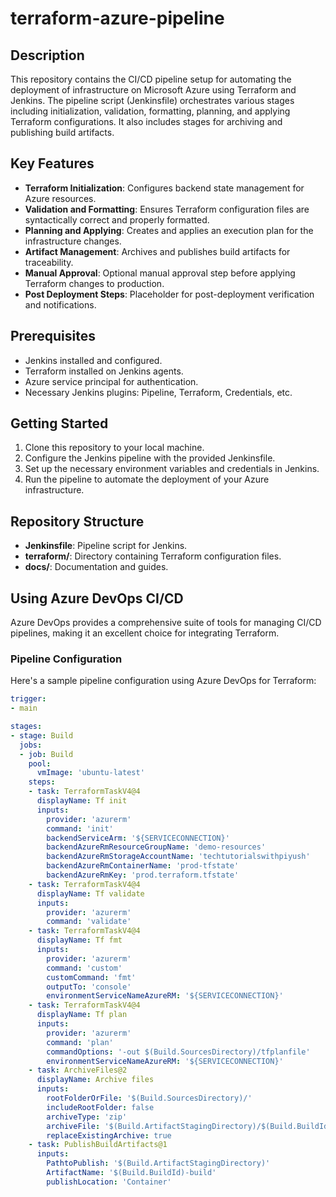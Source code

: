 # terraform-azure-pipeline

## Description

This repository contains the CI/CD pipeline setup for automating the deployment of infrastructure on Microsoft Azure using Terraform and Jenkins. The pipeline script (Jenkinsfile) orchestrates various stages including initialization, validation, formatting, planning, and applying Terraform configurations. It also includes stages for archiving and publishing build artifacts.

## Key Features

- **Terraform Initialization**: Configures backend state management for Azure resources.
- **Validation and Formatting**: Ensures Terraform configuration files are syntactically correct and properly formatted.
- **Planning and Applying**: Creates and applies an execution plan for the infrastructure changes.
- **Artifact Management**: Archives and publishes build artifacts for traceability.
- **Manual Approval**: Optional manual approval step before applying Terraform changes to production.
- **Post Deployment Steps**: Placeholder for post-deployment verification and notifications.

## Prerequisites

- Jenkins installed and configured.
- Terraform installed on Jenkins agents.
- Azure service principal for authentication.
- Necessary Jenkins plugins: Pipeline, Terraform, Credentials, etc.

## Getting Started

1. Clone this repository to your local machine.
2. Configure the Jenkins pipeline with the provided Jenkinsfile.
3. Set up the necessary environment variables and credentials in Jenkins.
4. Run the pipeline to automate the deployment of your Azure infrastructure.

## Repository Structure

- **Jenkinsfile**: Pipeline script for Jenkins.
- **terraform/**: Directory containing Terraform configuration files.
- **docs/**: Documentation and guides.

## Using Azure DevOps CI/CD

Azure DevOps provides a comprehensive suite of tools for managing CI/CD pipelines, making it an excellent choice for integrating Terraform.

### Pipeline Configuration

Here's a sample pipeline configuration using Azure DevOps for Terraform:

```yaml
trigger: 
- main

stages:
- stage: Build
  jobs:
  - job: Build
    pool:
      vmImage: 'ubuntu-latest'
    steps:
    - task: TerraformTaskV4@4
      displayName: Tf init
      inputs:
        provider: 'azurerm'
        command: 'init'
        backendServiceArm: '${SERVICECONNECTION}'
        backendAzureRmResourceGroupName: 'demo-resources'
        backendAzureRmStorageAccountName: 'techtutorialswithpiyush'
        backendAzureRmContainerName: 'prod-tfstate'
        backendAzureRmKey: 'prod.terraform.tfstate'
    - task: TerraformTaskV4@4
      displayName: Tf validate
      inputs:
        provider: 'azurerm'
        command: 'validate'
    - task: TerraformTaskV4@4
      displayName: Tf fmt
      inputs:
        provider: 'azurerm'
        command: 'custom'
        customCommand: 'fmt'
        outputTo: 'console'
        environmentServiceNameAzureRM: '${SERVICECONNECTION}'
    - task: TerraformTaskV4@4
      displayName: Tf plan
      inputs:
        provider: 'azurerm'
        command: 'plan'
        commandOptions: '-out $(Build.SourcesDirectory)/tfplanfile'
        environmentServiceNameAzureRM: '${SERVICECONNECTION}'
    - task: ArchiveFiles@2
      displayName: Archive files
      inputs:
        rootFolderOrFile: '$(Build.SourcesDirectory)/'
        includeRootFolder: false
        archiveType: 'zip'
        archiveFile: '$(Build.ArtifactStagingDirectory)/$(Build.BuildId).zip'
        replaceExistingArchive: true
    - task: PublishBuildArtifacts@1
      inputs:
        PathtoPublish: '$(Build.ArtifactStagingDirectory)'
        ArtifactName: '$(Build.BuildId)-build'
        publishLocation: 'Container'
